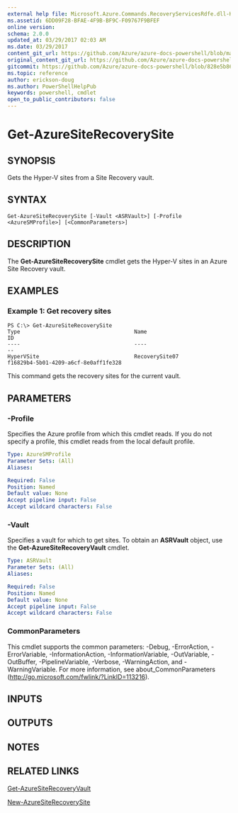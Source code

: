 ```yaml
---
external help file: Microsoft.Azure.Commands.RecoveryServicesRdfe.dll-Help.xml
ms.assetid: 6DD09F28-BFAE-4F9B-BF9C-F09767F9BFEF
online version:
schema: 2.0.0
updated_at: 03/29/2017 02:03 AM
ms.date: 03/29/2017
content_git_url: https://github.com/Azure/azure-docs-powershell/blob/master/azureps-cmdlets-docs/ServiceManagement/Azure/v3.7.0/Get-AzureSiteRecoverySite.md
original_content_git_url: https://github.com/Azure/azure-docs-powershell/blob/master/azureps-cmdlets-docs/ServiceManagement/Azure/v3.7.0/Get-AzureSiteRecoverySite.md
gitcommit: https://github.com/Azure/azure-docs-powershell/blob/828e5b8648af6bdf3119ffe0cd409647f00de183
ms.topic: reference
author: erickson-doug
ms.author: PowerShellHelpPub
keywords: powershell, cmdlet
open_to_public_contributors: false
---
```


# Get-AzureSiteRecoverySite

## SYNOPSIS
Gets the Hyper-V sites from a Site Recovery vault.

## SYNTAX

```
Get-AzureSiteRecoverySite [-Vault <ASRVault>] [-Profile <AzureSMProfile>] [<CommonParameters>]
```

## DESCRIPTION
The **Get-AzureSiteRecoverySite** cmdlet gets the Hyper-V sites in an Azure Site Recovery vault.

## EXAMPLES

### Example 1: Get recovery sites
```
PS C:\> Get-AzureSiteRecoverySite
Type                                    Name                                    ID
----                                    ----                                    --
HyperVSite                              RecoverySite07                          f16829b4-5b01-4209-a6cf-8e0aff1fe328
```

This command gets the recovery sites for the current vault.

## PARAMETERS

### -Profile
Specifies the Azure profile from which this cmdlet reads.
If you do not specify a profile, this cmdlet reads from the local default profile.

```yaml
Type: AzureSMProfile
Parameter Sets: (All)
Aliases: 

Required: False
Position: Named
Default value: None
Accept pipeline input: False
Accept wildcard characters: False
```

### -Vault
Specifies a vault for which to get sites.
To obtain an **ASRVault** object, use the **Get-AzureSiteRecoveryVault** cmdlet.

```yaml
Type: ASRVault
Parameter Sets: (All)
Aliases: 

Required: False
Position: Named
Default value: None
Accept pipeline input: False
Accept wildcard characters: False
```

### CommonParameters
This cmdlet supports the common parameters: -Debug, -ErrorAction, -ErrorVariable, -InformationAction, -InformationVariable, -OutVariable, -OutBuffer, -PipelineVariable, -Verbose, -WarningAction, and -WarningVariable. For more information, see about_CommonParameters (http://go.microsoft.com/fwlink/?LinkID=113216).

## INPUTS

## OUTPUTS

## NOTES

## RELATED LINKS

[Get-AzureSiteRecoveryVault](./Get-AzureSiteRecoveryVault.md)

[New-AzureSiteRecoverySite](./New-AzureSiteRecoverySite.md)


